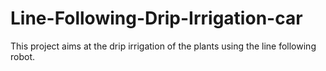# Line-Following-Drip-Irrigation-car
This project aims at the drip irrigation of the plants using the line following robot.
